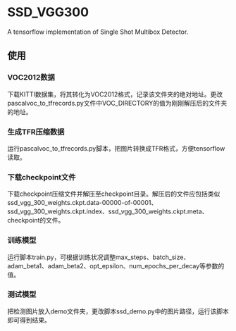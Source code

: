 # SSD_VGG300
A tensorflow implementation of Single Shot Multibox Detector.
## 使用
### VOC2012数据
下载KITTI数据集，将其转化为VOC2012格式，记录该文件夹的绝对地址。更改pascalvoc_to_tfrecords.py文件中VOC_DIRECTORY的值为刚刚解压后的文件夹的地址。
### 生成TFR压缩数据
运行pascalvoc_to_tfrecords.py脚本，把图片转换成TFR格式，方便tensorflow读取。
### 下载checkpoint文件
下载checkpoint压缩文件并解压至checkpoint目录。解压后的文件应包括类似ssd_vgg_300_weights.ckpt.data-00000-of-00001、ssd_vgg_300_weights.ckpt.index、ssd_vgg_300_weights.ckpt.meta、checkpoint的文件。
### 训练模型
运行脚本train.py，可根据训练状况调整max_steps、batch_size、adam_beta1、adam_beta2、opt_epsilon、num_epochs_per_decay等参数的值。
### 测试模型
把检测图片放入demo文件夹，更改脚本ssd_demo.py中的图片路径，运行该脚本即可得到结果。
